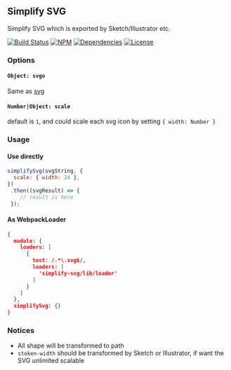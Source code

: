 ## Simplify SVG

Simplify SVG which is exported by Sketch/Illustrator etc.

[![Build Status](https://img.shields.io/travis/morlay/simplify-svg.svg?style=flat-square)](https://travis-ci.org/morlay/simplify-svg)
[![NPM](https://img.shields.io/npm/v/simplify-svg.svg?style=flat-square)](https://npmjs.org/package/simplify-svg)
[![Dependencies](https://img.shields.io/david/morlay/simplify-svg.svg?style=flat-square)](https://david-dm.org/morlay/simplify-svg)
[![License](https://img.shields.io/npm/l/simplify-svg.svg?style=flat-square)](https://npmjs.org/package/simplify-svg)

### Options

#### `Object: svgo`
Same as [svg](https://github.com/svg/svgo)

#### `Number|Object: scale`
default is `1`, and could scale each svg icon by setting `{ width: Number }`

### Usage

#### Use directly
 
```js
simplifySvg(svgString, {
  scale: { width: 24 },
})
 .then((svgResult) => {
    // result is here
 });
```

#### As WebpackLoader

```json
{
  module: {
    loaders: [
      {
        test: /.*\.svg$/,
        loaders: [
          'simplify-svg/lib/loader'
        ]
      }
    ]
  },
  simplifySvg: {}
}
```

### Notices

* All shape will be transformed to path
* `stoken-width` should be transformed by Sketch or Illustrator, if want the SVG unlimited scalable
